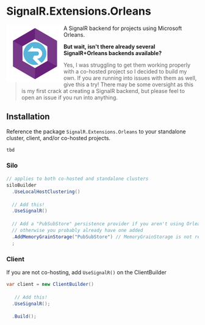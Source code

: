 # SignalR.Extensions.Orleans

<img align="left" src="assets/logo.png" style="width:150px">

A SignalR backend for projects using Microsoft Orleans.

**But wait, isn't there already several SignalR+Orleans backends available?**

> Yes, I was struggling to get them working properly with a co-hosted project so I decided to build my own.
> If you are running into issues with them as well, give this a try!  There may be some oversight as this is my first crack at creating a SignalR backend, but please feel to open an issue if you run into anything.


## Installation

Reference the package `SignalR.Extensions.Orleans` to your standalone cluster, client, and/or co-hosted projects.

```
tbd
```

### Silo

```csharp
// applies to both co-hosted and standalone clusters
siloBuilder
  .UseLocalHostClustering()

  // Add this!
  .UseSignalR()

  // Add a "PubSubStore" persistence provider if you aren't using Orleans streams yet,
  // otherwise you probably already have one added
  .AddMemoryGrainStorage("PubSubStore") // MemoryGrainStorage is not recommended for production use
  ;
```

### Client

If you are not co-hosting, add `UseSignalR()` on the ClientBuilder

```csharp
var client = new ClientBuilder()

   // Add this!
  .UseSignalR();

  .Build();
```